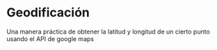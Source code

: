 # Geodificación

Una manera práctica de obtener la latitud y longitud de un cierto punto usando el API de google maps
